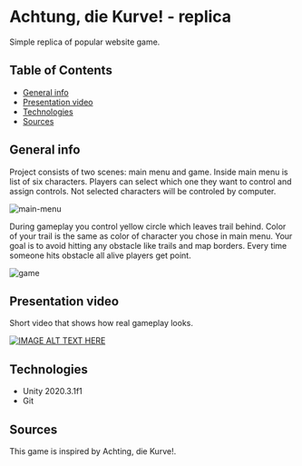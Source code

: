# Achtung, die Kurve! - replica
Simple replica of popular website game.

## Table of Contents
* [General info](#general-info)
* [Presentation video](#presentation-video)
* [Technologies](#technologies)
* [Sources](#sources)

## General info
Project consists of two scenes: main menu and game. Inside main menu is list of six characters. Players can select 
which one they want to control and assign controls. Not selected characters will be controled by computer.

![main-menu](https://user-images.githubusercontent.com/62331993/119359928-6632ce80-bcaa-11eb-8cae-d9535498f61b.PNG)

During gameplay you control yellow circle which leaves trail behind. Color of your trail is the same as color of 
character you chose in main menu. Your goal is to avoid hitting any obstacle like trails and map borders. Every time 
someone hits obstacle all alive players get point.

![game](https://user-images.githubusercontent.com/62331993/121553816-ec247880-ca11-11eb-9f07-3a3861e9c18c.PNG)

## Presentation video
Short video that shows how real gameplay looks.

[![IMAGE ALT TEXT HERE](https://img.youtube.com/vi/erzQImzHUXA/0.jpg)](https://www.youtube.com/watch?v=erzQImzHUXA)

## Technologies
* Unity 2020.3.1f1
* Git

## Sources
This game is inspired by Achting, die Kurve!.
